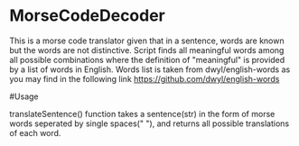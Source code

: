 # MorseCodeDecoder
This is a morse code translator given that in a sentence, words are known but the words are not distinctive. Script finds all meaningful words among all possible combinations where the definition of "meaningful" is provided by  a list of words in English. Words list is taken from dwyl/english-words as you may find in the following link https://github.com/dwyl/english-words

#Usage

translateSentence() function takes a sentence(str) in the form of morse words seperated by single spaces(" "), and returns all possible translations of each word. 

